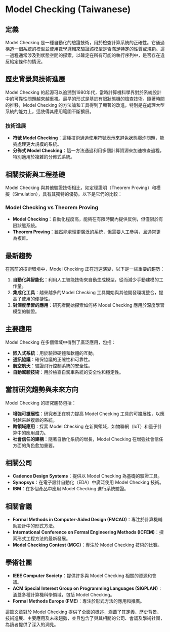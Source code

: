 # Model Checking (Taiwanese)

## 定義

Model Checking 是一種自動化的驗證技術，用於檢查計算系統的正確性。它通過構造一個系統的模型並使用數學邏輯來驗證該模型是否滿足特定的性質或規範。這一過程通常涉及到狀態空間的探索，以確定在所有可能的執行序列中，是否存在違反給定條件的情況。

## 歷史背景與技術進展

Model Checking 的起源可以追溯到1980年代，當時計算機科學界對於系統設計中的可靠性問題越來越重視。最早的形式是基於有限狀態機的檢查技術。隨著時間的推移，Model Checking 的方法論和工具得到了顯著的改進，特別是在處理大型系統的能力上，這使得其應用範圍不斷擴展。

### 技術進展

- **符號 Model Checking**：這種技術通過使用符號表示來避免狀態爆炸問題，能夠處理更大規模的系統。
- **分佈式 Model Checking**：這一方法通過利用多個計算資源來加速檢查過程，特別適用於複雜的分佈式系統。

## 相關技術與工程基礎

Model Checking 與其他驗證技術相比，如定理證明（Theorem Proving）和模擬（Simulation），具有其獨特的優勢。以下是它們的比較：

### Model Checking vs Theorem Proving

- **Model Checking**：自動化程度高，能夠在有限時間內提供反例，但僅限於有限狀態系統。
- **Theorem Proving**：雖然能處理更廣泛的系統，但需要人工參與，且通常更為複雜。

## 最新趨勢

在當前的技術環境中，Model Checking 正在迅速演變，以下是一些重要的趨勢：

1. **自動化與智能化**：利用人工智能技術來自動生成模型，從而減少手動建模的工作量。
2. **集成化工具**：越來越多的Model Checking 工具開始與其他開發環境整合，提高了使用的便捷性。
3. **對深度學習的應用**：研究者開始探索如何將 Model Checking 應用於深度學習模型的驗證。

## 主要應用

Model Checking 在多個領域中得到了廣泛應用，包括：

- **嵌入式系統**：用於驗證硬體和軟體的互動。
- **通訊協議**：確保協議的正確性和可靠性。
- **航空航天**：驗證飛行控制系統的安全性。
- **自動駕駛技術**：用於檢查自駕車系統的安全性和穩定性。

## 當前研究趨勢與未來方向

Model Checking 的研究趨勢包括：

- **增強可擴展性**：研究者正在努力提高 Model Checking 工具的可擴展性，以應對越來越複雜的系統。
- **跨領域應用**：探索 Model Checking 在新興領域，如物聯網（IoT）和量子計算中的應用潛力。
- **社會信任的建構**：隨著自動化系統的增長，Model Checking 在增強社會信任方面的角色愈加重要。

## 相關公司

- **Cadence Design Systems**：提供以 Model Checking 為基礎的驗證工具。
- **Synopsys**：在電子設計自動化（EDA）中廣泛使用 Model Checking 技術。
- **IBM**：在多個產品中應用 Model Checking 進行系統驗證。

## 相關會議

- **Formal Methods in Computer-Aided Design (FMCAD)**：專注於計算機輔助設計中的形式方法。
- **International Conference on Formal Engineering Methods (ICFEM)**：探索形式工程方法的最新發展。
- **Model Checking Contest (MCC)**：專注於 Model Checking 技術的比賽。

## 學術社團

- **IEEE Computer Society**：提供許多與 Model Checking 相關的資源和會議。
- **ACM Special Interest Group on Programming Languages (SIGPLAN)**：涵蓋多種計算機科學領域，包括 Model Checking。
- **Formal Methods Europe (FME)**：專注於形式方法的應用和推廣。

這篇文章對於 Model Checking 提供了全面的概述，涵蓋了其定義、歷史背景、技術進展、主要應用及未來趨勢，並且包含了與其相關的公司、會議及學術社團，為讀者提供了深入的洞見。